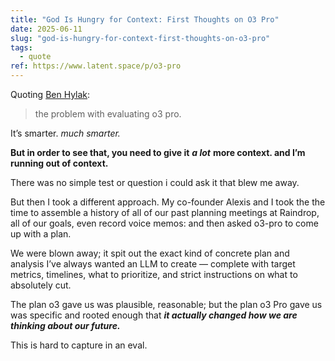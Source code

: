 ```yaml
---
title: "God Is Hungry for Context: First Thoughts on O3 Pro"
date: 2025-06-11
slug: "god-is-hungry-for-context-first-thoughts-on-o3-pro"
tags:
  - quote
ref: https://www.latent.space/p/o3-pro
---
```


Quoting [Ben Hylak](https://www.latent.space/p/o3-pro):

> the problem with evaluating o3 pro.

It’s smarter. *much smarter.*

**But in order to see that, you need to give it** ***a lot*** **more context. and I’m running out of context.**

There was no simple test or question i could ask it that blew me away.

But then I took a different approach. My co-founder Alexis and I took the the time to assemble a history of all of our past planning meetings at Raindrop, all of our goals, even record voice memos: and then asked o3-pro to come up with a plan.

We were blown away; it spit out the exact kind of concrete plan and analysis I’ve always wanted an LLM to create — complete with target metrics, timelines, what to prioritize, and strict instructions on what to absolutely cut.

The plan o3 gave us was plausible, reasonable; but the plan o3 Pro gave us was specific and rooted enough that ***it actually changed how we are thinking about our future.***

This is hard to capture in an eval.
